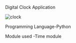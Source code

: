 Digital Clock Application

![clock](https://github.com/Ash-KODES/Project-Guidance/blob/main/Desktop%20Application/Basic/Python/Desktop%20Clock/AntiqueMellowAmericanrobin-max-1mb.gif)

Programming Language-Python

Module used -Time module
